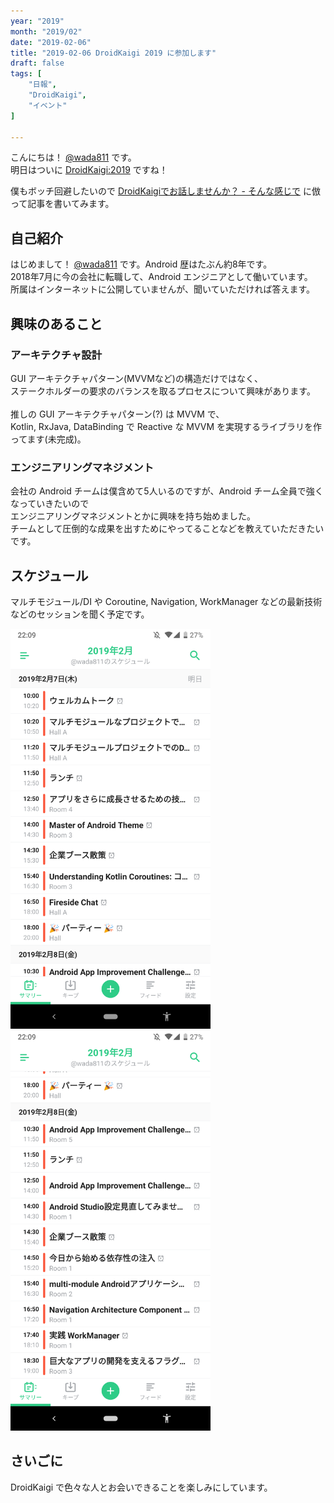 ```yaml
---
year: "2019"
month: "2019/02"
date: "2019-02-06"
title: "2019-02-06 DroidKaigi 2019 に参加します"
draft: false
tags: [
    "日報",
    "DroidKaigi",
    "イベント"
]

---
```


こんにちは！ [@wada811](https://twitter.com/wada811) です。<br>
明日はついに [DroidKaigi:2019](https://droidkaigi.jp/2019/) ですね！<br>

僕もボッチ回避したいので [DroidKaigiでお話しませんか？ \- そんな感じで](http://seto-hi.hatenablog.com/entry/2019/02/05/091137) に倣って記事を書いてみます。

## 自己紹介

はじめまして！ [@wada811](https://twitter.com/wada811) です。Android 歴はたぶん約8年です。<br>
2018年7月に今の会社に転職して、Android エンジニアとして働いています。<br>
所属はインターネットに公開していませんが、聞いていただければ答えます。<br>

## 興味のあること

### アーキテクチャ設計
GUI アーキテクチャパターン(MVVMなど)の構造だけではなく、<br>
ステークホルダーの要求のバランスを取るプロセスについて興味があります。<br>
<br>
推しの GUI アーキテクチャパターン(?) は MVVM で、<br>
Kotlin, RxJava, DataBinding で Reactive な MVVM を実現するライブラリを作ってます(未完成)。<br>

### エンジニアリングマネジメント
会社の Android チームは僕含めて5人いるのですが、Android チーム全員で強くなっていきたいので<br>
エンジニアリングマネジメントとかに興味を持ち始めました。<br>
チームとして圧倒的な成果を出すためにやってることなどを教えていただきたいです。<br>

## スケジュール

マルチモジュール/DI や Coroutine, Navigation, WorkManager などの最新技術などのセッションを聞く予定です。

<img src="/images/nippo-2019-02-06/DroidKaigi2019_Day1.png" alt="DroidKaigi2019_Day1_Schedule" width="320" />
<img src="/images/nippo-2019-02-06/DroidKaigi2019_Day2.png" alt="DroidKaigi2019_Day2_Schedule" width="320" />

## さいごに

DroidKaigi で色々な人とお会いできることを楽しみにしています。

